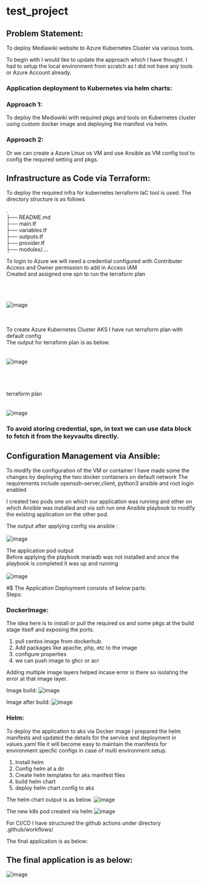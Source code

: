 # test_project


## Problem Statement:
To deploy Mediawiki website to Azure Kubernetes Cluster via various tools.

To begin with I would like to update the approach which I have thought. I had to setup the local environment from scratch as I did not have any tools or Azure Account already.

### Application deployment to Kubernetes via helm charts:

### Approach 1:
To deploy the Mediawiki with required pkgs and tools on Kubernetes cluster using custom docker image and deploying the manifest via helm. 

### Approach 2:
Or we can create a Azure Linux os VM and use Ansible as VM config tool to config the required setting and pkgs.

## Infrastructure as Code via Terraform:

To deploy the required infra for kubernetes terraform IaC tool is used. The directory structure is as follows

.<br />
├── README.md<br />
├── main.tf<br />
├── variables.tf<br />
├── outputs.tf<br />
├── provider.tf <br />
├── modules/....<br />


To login to Azure we will need a credential configured with Contributer Access and Owner permission to add in Access IAM<br />
Created and assigned one spn to run the terraform plan<br /><br /><br /><br />


![image](https://user-images.githubusercontent.com/30085103/179346814-a4421c25-bca0-4be7-8ecc-48238c966964.png)<br /><br /><br />


To create Azure Kubernetes Cluster AKS I have run terraform plan with default config <br />
The output for terraform plan is as below.<br /><br /><br />
![image](https://user-images.githubusercontent.com/30085103/179347729-502d8f9c-da55-4ca1-ac60-f01d63ec4283.png)
<br /><br /><br /><br /><br />
terraform plan<br /><br /><br />
![image](https://user-images.githubusercontent.com/30085103/179347786-6e795027-7458-49b7-be7d-a124e4782e1c.png)


### To avoid storing credential, spn, in text we can use data block to fetch it from the keyvaults directly.

## Configuration Management via Ansible: 
To modify the configuration of the VM or container I have made some the changes by deploying the two docker containers on default network The requirements include openssh-server,client, python3 ansible and root login enabled<br />

I created two pods
one on which our application was running and other on which Ansible was installed and via ssh run one Ansible playbook to modify the existing application on the other pod.<br />

The output after applying config via ansible  :<br /><br />
![image](https://user-images.githubusercontent.com/30085103/179346980-93042a4f-0149-4074-bb02-589d31a7e29b.png)

The application pod output <br />
Before applying the playbook mariadb was not installed and once the playbook is completed it was up and running<br /><br />
![image](https://user-images.githubusercontent.com/30085103/179347074-6ec33c32-2f66-4566-b071-a8ba736dedb1.png)<br />


#$ The Application Deployment consists of below parts:<br />
Steps:<br />
### DockerImage:
The idea here is to install or pull the required os and some pkgs at the build stage itself and exposing the ports.

1.	pull centos image from dockerhub.
2.	Add packages like apache, php, etc to the image
3.	configure properties
4.	we can push image to ghcr or acr

Adding multiple image layers helped incase error is there so isolating the error at that image layer.

Image build:
![image](https://user-images.githubusercontent.com/30085103/179347579-9c46b593-e203-4827-bff4-a4838b388f80.png)


Image after build:
![image](https://user-images.githubusercontent.com/30085103/179347375-70f4c641-4f28-4f5e-b961-b41371f02891.png)



### Helm:
To deploy the application to aks via Docker image I prepared the helm manifests and updated the details for the service and deployment in values.yaml file it will become easy to maintain the manifests for environment specfic configs in case of multi environment setup.

1.	Install helm
2.	Config helm at a dir
3.	Create helm templates for aks manifest files
4.	build helm chart
5.	deploy helm chart config to aks

The helm chart output is as below.
![image](https://user-images.githubusercontent.com/30085103/179347242-d7526f11-1757-453b-8679-2252e0e96544.png)

The new k8s pod created via helm
![image](https://user-images.githubusercontent.com/30085103/179347286-3936fb05-c2d4-48df-889a-c058a1e0b66e.png)



For CI/CD I have structured the github actions under directory .github/workflows/


The final application is as below:


## The final application is as below:
![image](https://user-images.githubusercontent.com/30085103/179346248-b774cec0-dbef-4818-99e0-13105890a0c0.png)



